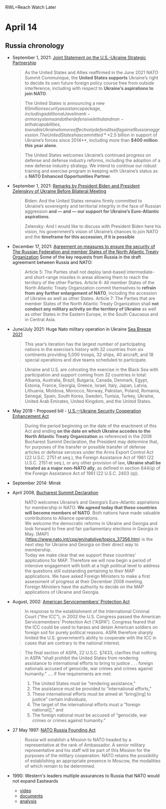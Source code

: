 RWL=Reach Watch Later

# April 14

## Russia chronology

- September 1, 2021: [Joint Statement on the U.S.-Ukraine Strategic Partnership](https://www.whitehouse.gov/briefing-room/statements-releases/2021/09/01/joint-statement-on-the-u-s-ukraine-strategic-partnership/)

     > As the United States and Allies reaffirmed in the June 2021 NATO Summit Communique, 
     > the **United States supports** Ukraine’s right to decide its own future foreign policy 
     > course free from outside interference, including with respect to **Ukraine’s aspirations to join NATO**.

     > The United States is announcing a new $60 million security assistance package, including additional 
     > Javelin anti-armor systems and other defensive lethal and non-lethal capabilities, to enable Ukraine to more 
     > effectively defend itself against Russian aggression. The United States has committed **$2.5 billion 
     > in support of Ukraine’s forces since 2014**, including more than **$400 million this year alone**.

     > The United States welcomes Ukraine’s continued progress on defense and defense industry reforms, 
     > including the adoption of a new defense industry strategy.  We intend to continue our robust 
     > training and exercise program in keeping with Ukraine’s status as a **NATO Enhanced Opportunities Partner**.  

- September 1, 2021: [Remarks by President Biden and President Zelenskyy of Ukraine Before Bilateral Meeting](https://www.whitehouse.gov/briefing-room/speeches-remarks/2021/09/01/remarks-by-president-biden-and-president-zelenskyy-of-ukraine-before-bilateral-meeting/)
     > Biden: And the United States remains firmly committed to Ukraine’s sovereignty and territorial integrity 
     > in the face of Russian aggression **and — and — our support for Ukraine’s Euro-Atlantic aspirations**.

     > Zelensky: And I would like to discuss with President Biden here his vision, his government’s vision of Ukraine’s 
     > chances to join NATO and the **timeframe for this accession, if it is possible**

- December 17, 2021: [Agreement on measures to ensure the security of The Russian Federation and member States of the North Atlantic Treaty Organization](https://www.mid.ru/ru/detail-material-page/1790803/?lang=en)
     Some of the key requests from Russia in the draft agreemwnt between Russia and NATO:

     > Article 5: The Parties shall not deploy land-based intermediate- and short-range missiles in areas 
     > allowing them to reach the territory of the other Parties.
     > Article 6: All member States of the North Atlantic Treaty Organization commit themselves to **refrain 
     > from any further enlargement of NATO**, including the accession of Ukraine as well as other States.
     > Article 7: The Parties that are member States of the North Atlantic Treaty Organization shall **not conduct any 
     > military activity on the territory of Ukraine** as well as other States in the Eastern Europe, in the South Caucasus and in Central Asia.

- June/July 2021: Huge Nato military operation in Ukraine [Sea Breeze 2021](https://www.navy.mil/Press-Office/News-Stories/article/2664699/us-sixth-fleet-announces-sea-breeze-2021-participation/)
     
     > This year’s iteration has the largest number of participating nations in the exercise’s history with 32 countries 
     > from six continents providing 5,000 troops, 32 ships, 40 aircraft, and 18 special operations and dive teams 
     > scheduled to participate.

     > Ukraine and U.S. are cohosting the exercise in the Black Sea with participation and support coming from 32 countries 
     > in total: Albania, Australia, Brazil, Bulgaria, Canada, Denmark, Egypt, Estonia, France, Georgia, Greece, Israel, Italy, 
     > Japan, Latvia, Lithuania, Moldova, Morocco, Norway, Pakistan, Poland, Romania, Senegal, Spain, South Korea, Sweden, 
     > Tunisia, Turkey, Ukraine, United Arab Emirates, United Kingdom, and the United States.

- May 2019 - Proposed bill - [U.S.—Ukraine Security Cooperation Enhancement Act](https://www.congress.gov/bill/116th-congress/house-bill/3047/text?r=1)

     > During the period beginning on the date of the enactment of this Act and ending **on the date on which Ukraine accedes 
     > to the North Atlantic Treaty Organization** as referenced in the 2008 Bucharest Summit Declaration, the President may determine that, 
     > for purposes of the transfer or possible transfer of defense articles or defense services under the Arms Export Control Act 
     > (22 U.S.C. 2751 et seq.), the Foreign Assistance Act of 1961 (22 U.S.C. 2151 et seq.), or any other provision of law, 
     > **Ukraine shall be treated as a major non-NATO ally**, as defined in section 644(q) of the Foreign Assistance 
     > Act of 1961 (22 U.S.C. 2403 (q)).

- September 2014: Minsk 

- April 2008, [Bucharest Summit Declaration](https://www.nato.int/cps/en/natolive/official_texts_8443.htm)

     > NATO welcomes Ukraine’s and Georgia’s Euro-Atlantic aspirations for membership in NATO.  **We agreed today that these 
     > countries will become members of NATO**.  Both nations have made valuable contributions to Alliance operations.  
     > We welcome the democratic reforms in Ukraine and Georgia and look forward to free and fair parliamentary elections in Georgia in May. [MAP]         
     > (https://www.nato.int/cps/en/natolive/topics_37356.htm) is the next step for Ukraine and Georgia on their direct way to membership.  
     > Today we make clear that we support these countries’ applications for MAP.  Therefore we will now begin a period of 
     > intensive engagement with both at a high political level to address the questions still outstanding pertaining to their 
     > MAP applications.  We have asked Foreign Ministers to make a first assessment of progress at their December 2008 meeting.  
     > Foreign Ministers have the authority to decide on the MAP applications of Ukraine and Georgia.

- August, 2002: [American Servicemembers’ Protection Act](https://law.stanford.edu/publications/the-american-servicemembers-protection-act-pathways-to-and-constraints-on-u-s-cooperation-with-the-international-criminal-court/)
     > In response to the establishment of the International Criminal Court (“the ICC”), in 2002 the U.S. Congress passed 
     > the American Servicemembers’ Protection Act (“ASPA”). Congress feared that the ICC could be used to harass and 
     > detain American soldiers on foreign soil for purely political reasons. ASPA therefore sharply limited the U.S. government’s 
     > ability to cooperate with the ICC in cases that are contrary to the national interest.

     > The final section of ASPA, 22 U.S.C. §7433, clarifies that nothing in ASPA “shall prohibit the United States from 
     > rendering assistance to international efforts to bring to justice . . . foreign nationals accused of genocide, war crimes and 
     > crimes against humanity.” .... if five requirements are met:
     > 1. The United States must be “rendering assistance,”
     > 2. The assistance must be provided to “international efforts,”
     > 3. These international efforts must be aimed at “bring[ing] to justice” certain individuals,
     > 4. The target of the international efforts must a “foreign national[],” and
     > 5. The foreign national must be accused of “genocide, war crimes or crimes against humanity.”


- 27 May 1997: [NATO Russia Founding Act](https://www.nato.int/cps/cn/natohq/official_texts_25468.htm)
     > Russia will establish a Mission to NATO headed by a representative at the rank of Ambassador. 
     > A senior military representative and his staff will be part of this Mission for the purposes 
     > of the military cooperation. NATO retains the possibility of establishing an appropriate presence in 
     > Moscow, the modalities of which remain to be determined.

- 1990: Western's leaders multiple assurances to Russia that NATO would not expand Eastwards 
     -   [video](https://www.youtube.com/watch?v=4sKI3XvvCUU)
     -   [documents](https://nsarchive.gwu.edu/briefing-book/russia-programs/2017-12-12/nato-expansion-what-gorbachev-heard-western-leaders-early)
     -   [analysis](http://www.sscnet.ucla.edu/polisci/faculty/trachtenberg/cv/1990.pdf)
